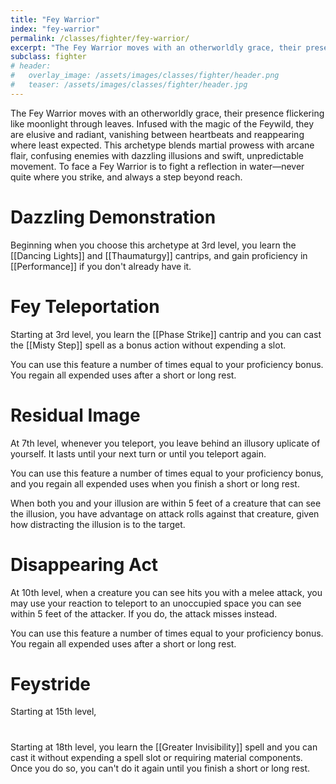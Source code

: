 ```yaml
---
title: "Fey Warrior"
index: "fey-warrior"
permalink: /classes/fighter/fey-warrior/
excerpt: "The Fey Warrior moves with an otherworldly grace, their presence flickering like moonlight through leaves."
subclass: fighter
# header:
#   overlay_image: /assets/images/classes/fighter/header.png
#   teaser: /assets/images/classes/fighter/header.jpg
---
```

The Fey Warrior moves with an otherworldly grace, their presence flickering like moonlight through leaves. Infused with the magic of the Feywild, they are elusive and radiant, vanishing between heartbeats and reappearing where least expected. This archetype blends martial prowess with arcane flair, confusing enemies with dazzling illusions and swift, unpredictable movement. To face a Fey Warrior is to fight a reflection in water—never quite where you strike, and always a step beyond reach.


# Dazzling Demonstration 
Beginning when you choose this archetype at 3rd level, you learn the [[Dancing Lights]] and [[Thaumaturgy]] cantrips, and gain proficiency in [[Performance]] if you don't already have it.

# Fey Teleportation
Starting at 3rd level, you learn the [[Phase Strike]] cantrip and you can cast the [[Misty Step]] spell as a bonus action without expending a slot.

You can use this feature a number of times equal to your proficiency bonus. You regain all expended uses after a short or long rest.

# Residual Image
At 7th level, whenever you teleport, you leave behind an illusory uplicate of yourself. It lasts until your next turn or until you teleport again.

You can use this feature a number of times equal to your proficiency bonus, and you regain all expended uses when you finish a short or long rest.

When both you and your illusion are within 5 feet of a creature that can see the illusion, you have advantage on attack rolls against that creature, given how distracting the illusion is to the target.

# Disappearing Act
At 10th level, when a creature you can see hits you with a melee attack, you may use your reaction to teleport to an unoccupied space you can see within 5 feet of the attacker. If you do, the attack misses instead.

You can use this feature a number of times equal to your proficiency bonus. You regain all expended uses after a short or long rest.

# Feystride
Starting at 15th level, 

# 
Starting at 18th level, you learn the [[Greater Invisibility]] spell and you can cast it without expending a spell slot or requiring material components. Once you do so, you can't do it again until you finish a short or long rest.